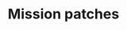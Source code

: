 ---
layout: hub
title: Mission patches
description: Archive of patches created to celebrate milestones in the development of our different services
tags:
  - reference
eleventyComputed:
  eleventyNavigation:
    key: "{{ title }}"
    excerpt: "{{ description }}"
    parent: Home
groups:
  - title: Manage vaccinations in schools
    description: The team chose a polar bear as their mascot because they're big on protecting their cubs. Living in a hostile environment, they can also be highly adaptive and conserve energy. That, and everyone on the team seems to love [The Bear](https://www.imdb.com/title/tt14452776/).
    columns: 3
    type: "secondary"
    items:
      - description: To celebrate completion of the pilot, our first mission patch features Mavis protecting her 2 cubs. The northern lights reflect the colours of the teams involved with the service's development, while the 3 stars represent the 3 SAIS teams we piloted with.
        date: 2024-04-04
        image:
          alt: Mavis pilot mission patch
          src: mavis-pilot-mission-patch.png
      - description: The mission patch for the HPV private beta features Mavis watching the sun rise over the horizon, and represents the launch of our new service.
        date: 2025-01-10
        image:
          alt: Mavis HPV private beta mission patch
          src: mavis-hpv-private-beta-mission-patch.png
      - description: The mission patch for the release supporting 'doubles' (co-administered MenACWY and Td/IPV vaccinations) features Mavis meeting her double.
        date: 2025-04-09
        image:
          alt: Mavis 'doubles' mission patch
          src: mavis-doubles-mission-patch.png
  - title: Record a vaccination
    description: The team chose a hare as their mascot because they're able to make big leaps forward.
    columns: 3
    type: "secondary"
    items:
      - description: This mission patch celebrated the launch of the pilot in June 2024. The 4 hearts represent the locations of the organisations that took part.
        image:
          alt: RAVS pilot mission patch
          src: ravs-pilot-mission-patch.png
      - description: This mission patch celebrated the 1 millionth vaccination recorded by the service in January 2025. The background text contains the vaccine product names.
        image:
          alt: RAVS 1 million jabs mission patch
          src: ravs-1-million-jabs-mission-patch.png
  - title: Vaccinations
    description: These mission patches celebrate work that spanned multiple vaccination teams.
    columns: 3
    type: "secondary"
    items:
      - description: This mission patch celebrated the work of the digital services supporting the Autumn/Winter 2022 seasonal vaccinations.
        image:
          alt: Autumn/Winter 2022 mission patch
          src: autumn-winter-2022-mission-patch.png
      - description: This mission patch celebrated the work of the digital services supporting the Autumn/Winter 2024 seasonal vaccinations.
        image:
          alt: Autumn/Winter 2024 mission patch
          src: autumn-winter-2024-mission-patch.png
      - description: This sparkly mission patch celebrated the launch of a brand new RSV vaccination, which was enabled by multiple teams including Select & Invite, Book a vaccination, Record a vaccination, and Capture & Flow.
        image:
          alt: RSV mission patch
          src: rsv-mission-patch.png
  - title: Breast screening programme
    description: This mission patch celebrates the breast screening programme with our two fierce hyenas. Hyenas are powerful, fierce, matriarchal and resilient, just like us.
    columns: 3
    type: "secondary"
    items:
      - description: Mission patch for transforming breast screening – representing our whole breast screening programme.
        date: 2025-10-21
        image:
          alt: Breast screening programme mission patch
          src: hyenas-mission-patch-2025.png
  - title: Print specifications
    description: >
      We use [Diginate](http://diginate.com) to print our stickers, using these specifications:


      Product: Vinyl stickers<br>
      Material: Gloss<br>
      Shape: Circular<br>
      Supply: Individuals on a square backing<br>
      Diameter: 50mm


      Download [template for Sketch](nhs-mission-patch-template.sketch)
---